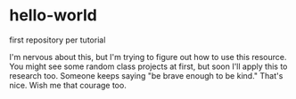 # hello-world
first repository per tutorial

I'm nervous about this, but I'm trying to figure out how to use this resource.
You might see some random class projects at first, but soon I'll apply this to research too.
Someone keeps saying "be brave enough to be kind."
That's nice.
Wish me that courage too.
